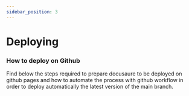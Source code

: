 ```yaml
---
sidebar_position: 3
---
```


# Deploying 

### How to deploy on Github

Find below the steps required to prepare docusaure to be deployed on github pages and how to automate the
process with github workflow in order to deploy automatically the latest version of the main branch.


